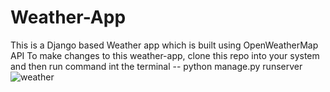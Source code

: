 # Weather-App
This is a Django based Weather app which is built using OpenWeatherMap API
To make changes to this weather-app, clone this repo into your system and then run command int the terminal -- python manage.py runserver 
![weather](https://user-images.githubusercontent.com/65105127/96107121-a43c6880-0ef9-11eb-8424-486f4ef06a67.PNG)
